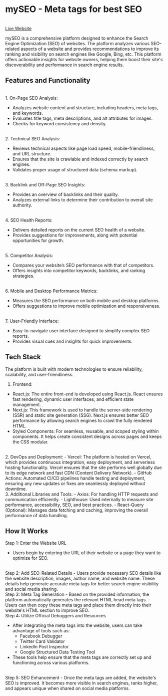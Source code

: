 # mySEO - Meta tags for best SEO
<br>
<a href="https://my-seo.vercel.app/">Live Website</a>

mySEO is a comprehensive platform designed to enhance the Search Engine Optimization (SEO) of websites. The platform analyzes various SEO-related aspects of a website and provides recommendations to improve its ranking and visibility on search engines like Google, Bing, etc. This platform offers actionable insights for website owners, helping them boost their site's discoverability and performance in search engine results.

## Features and Functionality
<br>
1. On-Page SEO Analysis:

- Analyzes website content and structure, including headers, meta tags, and keywords.
- Evaluates title tags, meta descriptions, and alt attributes for images.
- Checks for keyword consistency and density.
<br>
2. Technical SEO Analysis:

- Reviews technical aspects like page load speed, mobile-friendliness, and URL structure.
- Ensures that the site is crawlable and indexed correctly by search engines.
- Validates proper usage of structured data (schema markup).
<br>
3. Backlink and Off-Page SEO Insights:

- Provides an overview of backlinks and their quality.
- Analyzes external links to determine their contribution to overall site authority.
<br>
4. SEO Health Reports:

- Delivers detailed reports on the current SEO health of a website.
- Provides suggestions for improvements, along with potential opportunities for growth.
<br>
5. Competitor Analysis:

- Compares your website’s SEO performance with that of competitors.
- Offers insights into competitor keywords, backlinks, and ranking strategies.
<br>
6. Mobile and Desktop Performance Metrics:

- Measures the SEO performance on both mobile and desktop platforms.
- Offers suggestions to improve mobile optimization and responsiveness.
<br>
7. User-Friendly Interface:

- Easy-to-navigate user interface designed to simplify complex SEO reports.
- Provides visual cues and insights for quick improvements.

## Tech Stack
The platform is built with modern technologies to ensure reliability, scalability, and user-friendliness.
<br>
1. Frontend:
- React.js: The entire front-end is developed using React.js. React ensures fast rendering, dynamic user interfaces, and efficient state management.
- Next.js: This framework is used to handle the server-side rendering (SSR) and static site generation (SSG). Next.js ensures better SEO performance by allowing search engines to crawl the fully rendered HTML.
- Styled Components: For seamless, reusable, and scoped styling within components. It helps create consistent designs across pages and keeps the CSS modular.
<br>
2. DevOps and Deployment:
- Vercel: The platform is hosted on Vercel, which provides continuous integration, easy deployment, and serverless hosting functionality. Vercel ensures that the site performs well globally due to its edge network and fast CDN (Content Delivery Network).
- GitHub Actions: Automated CI/CD pipelines handle testing and deployment, ensuring any new updates or fixes are seamlessly deployed without downtime.
<br>
3. Additional Libraries and Tools:
- Axios: For handling HTTP requests and communication efficiently.
- Lighthouse: Used internally to measure site performance, accessibility, SEO, and best practices.
- React-Query (Optional): Manages data fetching and caching, improving the overall performance of data handling.

## How It Works

Step 1: Enter the Website URL
- Users begin by entering the URL of their website or a page they want to optimize for SEO.
<br>
Step 2: Add SEO-Related Details
- Users provide necessary SEO details like the website description, images, author name, and website name. These details help generate accurate meta tags for better search engine visibility and social media sharing.
<br>
Step 3: Meta Tag Generation
- Based on the provided information, the platform automatically generates the relevant HTML head meta tags.
- Users can then copy these meta tags and place them directly into their website's HTML <head> section to improve SEO.
<br>
Step 4: Utilize Official Debuggers and Resources

- After integrating the meta tags into the website, users can take advantage of tools such as:
    - Facebook Debugger
    - Twitter Card Validator
    - LinkedIn Post Inspector
    - Google Structured Data Testing Tool
- These tools help ensure that the meta tags are correctly set up and functioning across various platforms.
<br>
Step 5: SEO Enhancement
- Once the meta tags are added, the website's SEO is improved. It becomes more visible in search engines, ranks higher, and appears unique when shared on social media platforms.
